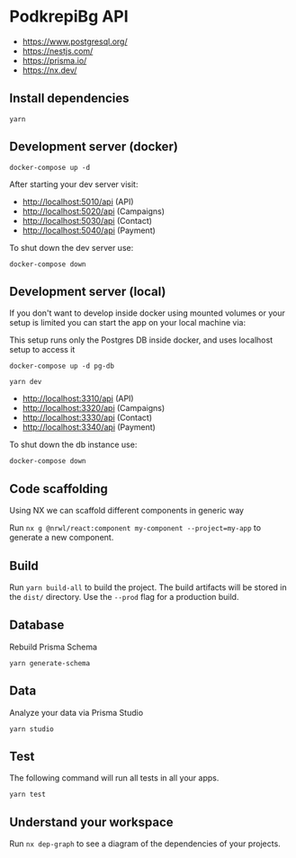 # PodkrepiBg API

- <https://www.postgresql.org/>
- <https://nestjs.com/>
- <https://prisma.io/>
- <https://nx.dev/>

## Install dependencies

```shell
yarn
```

## Development server (docker)

```shell
docker-compose up -d
```

After starting your dev server visit:

- <http://localhost:5010/api> (API)
- <http://localhost:5020/api> (Campaigns)
- <http://localhost:5030/api> (Contact)
- <http://localhost:5040/api> (Payment)

To shut down the dev server use:

```shell
docker-compose down
```

## Development server (local)

If you don't want to develop inside docker using mounted volumes or your setup is limited you can start the app on your local machine via:

This setup runs only the Postgres DB inside docker, and uses localhost setup to access it

```shell
docker-compose up -d pg-db

yarn dev
```

- <http://localhost:3310/api> (API)
- <http://localhost:3320/api> (Campaigns)
- <http://localhost:3330/api> (Contact)
- <http://localhost:3340/api> (Payment)

To shut down the db instance use:

```shell
docker-compose down
```

## Code scaffolding

Using NX we can scaffold different components in generic way

Run `nx g @nrwl/react:component my-component --project=my-app` to generate a new component.

## Build

Run `yarn build-all` to build the project. The build artifacts will be stored in the `dist/` directory. Use the `--prod` flag for a production build.

## Database

Rebuild Prisma Schema

```shell
yarn generate-schema
```

## Data

Analyze your data via Prisma Studio

```shell
yarn studio
```

## Test

The following command will run all tests in all your apps.

```shell
yarn test
```

## Understand your workspace

Run `nx dep-graph` to see a diagram of the dependencies of your projects.
